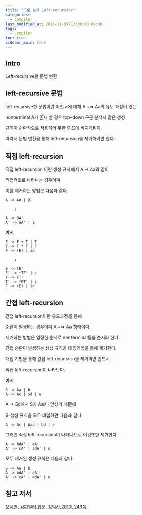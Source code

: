 ```yaml
---
title: "구문 분석 Left-recursion"
categories: 
  - Compiler
last_modified_at: 2018-11-05T13:00:00+09:00
tags: 
  - Compiler
toc: true
sidebar_main: true
---
```


## Intro

Left-recursive한 문법 변환



## left-recursive 문법


left-recursive한 문법이란 어떤 a에 대해 A +=> Aa의 유도 과정이 있는

nonterminal A가 존재 할 경우 top-down 구문 분석시 같은 생성

규칙이 순환적으로 적용되어 무한 루프에 빠지게된다. 

따라서 문법 변환을 통해 left-recursion을 제거해야만 한다.



## 직접 left-recursion

직접 left-recursion 이란 생성 규칙에서 A -> Aa와 같이 

직접적으로 나타나는 경우이며

이를 제거하는 방법은 다음과 같다.

```
A -> Aα | β

    ↓
 
A -> βA'
A' -> αA' | ε
```

**예시**
```
E -> E + T | T
T -> T * F | F
F -> (E) | id

    ↓

E -> TE'
E' -> +TE' | ε
T -> FT'
T' -> *FT' | ε
F -> (E) | id
```

## 간접 left-recursion

간접 left-recursion이란 유도과정을 통해

순환이 발생하는 경우이며 A +=> Aa 형태이다.

제거하는 방법은 일정한 순서로 nonterminal들을 순서화 한다.

간접 순환이 발생하는 생성 규칙을 대입기법을 통해 제거한다.

대입 기법을 통해 간접 left-recursion을 제거하면 반드시

직접 left-recursion이 나타난다.

**예시**

```
S -> Aa | b
A -> Ac | Sd | e
```

A -> Sd에서 S가 A보다 앞섰기 때문에

S-생성 규칙을 모두 대입하면 다음과 같다.

```
A -> Ac | Aad | bd | e
```

그러면 직접 left-recursion이 나타나므로 이것또한 제거한다.

```
A -> bdA' | eA'
A' -> cA' | adA' | ε
```

모두 제거된 생성 규칙은 다음과 같다.

```
S -> Aa | b
A -> bdA' | eA'
A' -> cA' | adA' | ε
```


## 참고 저서

[오세만, 컴파일러 입문, 정익사,2010, 249쪽](https://book.naver.com/bookdb/book_detail.nhn?bid=6324381)